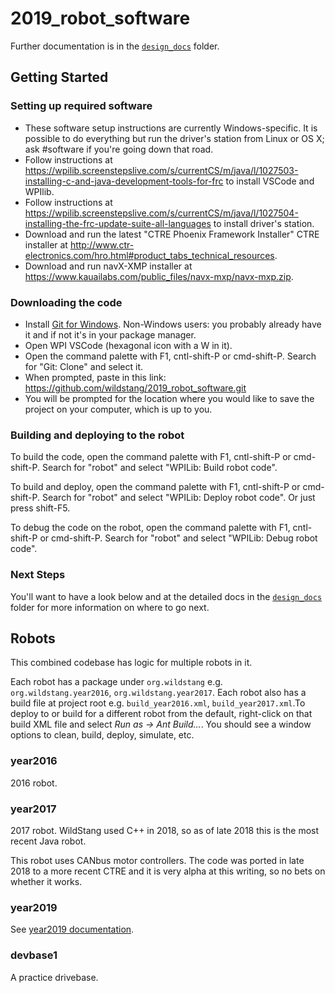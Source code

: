 # 2019_robot_software

Further documentation is in the [`design_docs`](design_docs/) folder.

## Getting Started
### Setting up required software
*  These software setup instructions are currently Windows-specific. It is possible to do everything but run the driver's station from Linux or OS X; ask #software if you're going down that road.
*  Follow instructions at https://wpilib.screenstepslive.com/s/currentCS/m/java/l/1027503-installing-c-and-java-development-tools-for-frc to install VSCode and WPIlib.
*  Follow instructions at https://wpilib.screenstepslive.com/s/currentCS/m/java/l/1027504-installing-the-frc-update-suite-all-languages to install driver's station.
*  Download and run the latest "CTRE Phoenix Framework Installer" CTRE installer at http://www.ctr-electronics.com/hro.html#product_tabs_technical_resources.
*  Download and run navX-XMP installer at https://www.kauailabs.com/public_files/navx-mxp/navx-mxp.zip. 
### Downloading the code
*  Install [Git for Windows](https://gitforwindows.org). Non-Windows users: you probably already have it and if not it's in your package manager.
*  Open WPI VSCode (hexagonal icon with a W in it).
*  Open the command palette with F1, cntl-shift-P or cmd-shift-P. Search for "Git: Clone" and select it.
*  When prompted, paste in this link: https://github.com/wildstang/2019_robot_software.git
*  You will be prompted for the location where you would like to save the project on your computer, which is up to you.
### Building and deploying to the robot
To build the code, open the command palette with F1, cntl-shift-P or cmd-shift-P. Search for "robot" and select "WPILib: Build robot code".

To build and deploy, open the command palette with F1, cntl-shift-P or cmd-shift-P. Search for "robot" and select "WPILib: Deploy robot code". Or just press shift-F5.

To debug the code on the robot, open the command palette with F1, cntl-shift-P or cmd-shift-P. Search for "robot" and select "WPILib: Debug robot code".

### Next Steps
You'll want to have a look below and at the detailed docs in the
[`design_docs`](design_docs/) folder for more information on where to go next.

## Robots
This combined codebase has logic for multiple robots in it. 

Each robot has a package under `org.wildstang` e.g. `org.wildstang.year2016`, `org.wildstang.year2017`. Each robot also has a build file at project root e.g. `build_year2016.xml`, `build_year2017.xml`.To deploy to or build for a different robot from the default, right-click on that build XML file and select *Run as -> Ant Build...*. You should see a window options to clean, build, deploy, simulate, etc.

### year2016
2016 robot.

### year2017
2017 robot. WildStang used C++ in 2018, so as of late 2018 this is the most recent Java robot.

This robot uses CANbus motor controllers. The code was ported in late 2018 to a more recent CTRE and it is very alpha at this writing, so no bets on whether it works.

### year2019
See [year2019 documentation](design_docs/year2019/README.md).

### devbase1
A practice drivebase.
